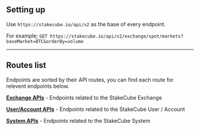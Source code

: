 ## Setting up

Use `https://stakecube.io/api/v2` as the base of every endpoint.

For example; `GET https://stakecube.io/api/v2/exchange/spot/markets?baseMarket=BTC&orderBy=volume`

---

## Routes list

Endpoints are sorted by their API routes, you can find each route for relevent endpoints below.

[**Exchange APIs**](https://github.com/stakecube/DevCube/blob/master/rest-api/exchange.md) - Endpoints related to the StakeCube Exchange

[**User/Account APIs**](https://github.com/stakecube/DevCube/blob/master/rest-api/user.md) - Endpoints related to the StakeCube User / Account

[**System APIs**](https://github.com/stakecube/DevCube/blob/master/rest-api/system.md) - Endpoints related to the StakeCube System
